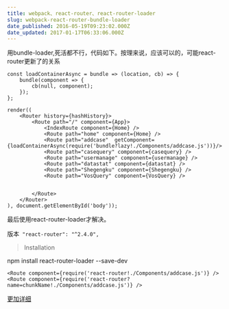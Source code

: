 ```yaml
---
title: webpack、react-router、react-router-loader
slug: webpack-react-router-bundle-loader
date_published: 2016-05-19T09:23:02.000Z
date_updated: 2017-01-17T06:33:06.000Z
---
```


用bundle-loader,死活都不行，代码如下。按理来说，应该可以的，可能react-router更新了的关系

    const loadContainerAsync = bundle => (location, cb) => {  
        bundle(component => {
            cb(null, component);
        });
    };
    
    render((  
        <Router history={hashHistory}>
            <Route path="/" component={App}>
                <IndexRoute component={Home} />
                <Route path="home" component={Home} />
                <Route path="addcase"  getComponent={loadContainerAsync(require('bundle?lazy!./Components/addcase.js'))}/>
                <Route path="casequery" component={casequery} />
                <Route path="usermanage" component={usermanage} />
                <Route path="datastat" component={datastat} />
                <Route path="Shegengku" component={Shegengku} />
                <Route path="VosQuery" component={VosQuery} />
    
    
            </Route>
        </Router>
    ), document.getElementById('body'));
    

最后使用react-router-loader才解决。

版本` "react-router": "^2.4.0",`

> Installation

npm install react-router-loader --save-dev

    <Route component={require('react-router!./Components/addcase.js')} />
    <Route component={require('react-router?name=chunkName!./Components/addcase.js')} />
    

[更加详细](https://www.npmjs.com/package/react-router-loader)
